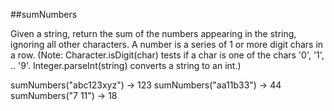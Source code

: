 ##sumNumbers

Given a string, return the sum of the numbers appearing in the string, ignoring all other characters. A number is a series of 1 or more digit chars in a row. (Note: Character.isDigit(char) tests if a char is one of the chars '0', '1', .. '9'. Integer.parseInt(string) converts a string to an int.)

sumNumbers("abc123xyz") → 123
sumNumbers("aa11b33") → 44
sumNumbers("7 11") → 18
